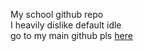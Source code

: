 My school github repo  
I heavily dislike default idle  
go to my main github pls [here](https://github.com/lucideds)  

